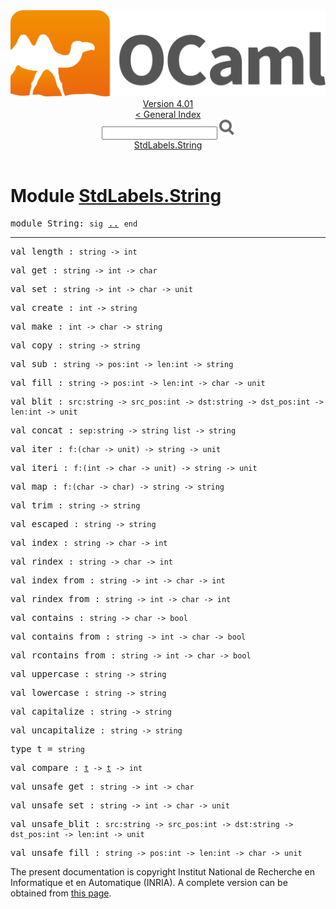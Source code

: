 <!-- ((! set title API !)) ((! set documentation !)) ((! set api !)) ((! set nobreadcrumb !)) -->
<div class="api"><header><nav class="toc brand"><a class="brand" href="https://ocaml.org/"><img src="colour-logo-gray.svg" class="svg" alt="OCaml"></a></nav><nav class="toc"><div class="toc_version"><a href="/docs" id="version-select">Version 4.01</a></div><a href="index.html">&lt; General Index</a><div class="api_search"><input type="text" name="apisearch" id="api_search" oninput="mySearch(false);" onkeypress="this.oninput();" onclick="this.oninput();" onpaste="this.oninput();">
<img src="search_icon.svg" alt="Search" class="svg" onclick="mySearch(false)"></div>
<div id="search_results"></div><div class="toc_title"><a href="#top">StdLabels.String</a></div><ul></ul></nav></header>

<h1>Module <a href="type_StdLabels.String.html">StdLabels.String</a></h1>

<pre><span class="keyword">module</span> String: <code class="code"><span class="keyword">sig</span></code> <a href="StdLabels.String.html">..</a> <code class="code"><span class="keyword">end</span></code></pre><hr width="100%">

<pre><span id="VALlength"><span class="keyword">val</span> length</span> : <code class="type">string -&gt; int</code></pre>
<pre><span id="VALget"><span class="keyword">val</span> get</span> : <code class="type">string -&gt; int -&gt; char</code></pre>
<pre><span id="VALset"><span class="keyword">val</span> set</span> : <code class="type">string -&gt; int -&gt; char -&gt; unit</code></pre>
<pre><span id="VALcreate"><span class="keyword">val</span> create</span> : <code class="type">int -&gt; string</code></pre>
<pre><span id="VALmake"><span class="keyword">val</span> make</span> : <code class="type">int -&gt; char -&gt; string</code></pre>
<pre><span id="VALcopy"><span class="keyword">val</span> copy</span> : <code class="type">string -&gt; string</code></pre>
<pre><span id="VALsub"><span class="keyword">val</span> sub</span> : <code class="type">string -&gt; pos:int -&gt; len:int -&gt; string</code></pre>
<pre><span id="VALfill"><span class="keyword">val</span> fill</span> : <code class="type">string -&gt; pos:int -&gt; len:int -&gt; char -&gt; unit</code></pre>
<pre><span id="VALblit"><span class="keyword">val</span> blit</span> : <code class="type">src:string -&gt; src_pos:int -&gt; dst:string -&gt; dst_pos:int -&gt; len:int -&gt; unit</code></pre>
<pre><span id="VALconcat"><span class="keyword">val</span> concat</span> : <code class="type">sep:string -&gt; string list -&gt; string</code></pre>
<pre><span id="VALiter"><span class="keyword">val</span> iter</span> : <code class="type">f:(char -&gt; unit) -&gt; string -&gt; unit</code></pre>
<pre><span id="VALiteri"><span class="keyword">val</span> iteri</span> : <code class="type">f:(int -&gt; char -&gt; unit) -&gt; string -&gt; unit</code></pre>
<pre><span id="VALmap"><span class="keyword">val</span> map</span> : <code class="type">f:(char -&gt; char) -&gt; string -&gt; string</code></pre>
<pre><span id="VALtrim"><span class="keyword">val</span> trim</span> : <code class="type">string -&gt; string</code></pre>
<pre><span id="VALescaped"><span class="keyword">val</span> escaped</span> : <code class="type">string -&gt; string</code></pre>
<pre><span id="VALindex"><span class="keyword">val</span> index</span> : <code class="type">string -&gt; char -&gt; int</code></pre>
<pre><span id="VALrindex"><span class="keyword">val</span> rindex</span> : <code class="type">string -&gt; char -&gt; int</code></pre>
<pre><span id="VALindex_from"><span class="keyword">val</span> index_from</span> : <code class="type">string -&gt; int -&gt; char -&gt; int</code></pre>
<pre><span id="VALrindex_from"><span class="keyword">val</span> rindex_from</span> : <code class="type">string -&gt; int -&gt; char -&gt; int</code></pre>
<pre><span id="VALcontains"><span class="keyword">val</span> contains</span> : <code class="type">string -&gt; char -&gt; bool</code></pre>
<pre><span id="VALcontains_from"><span class="keyword">val</span> contains_from</span> : <code class="type">string -&gt; int -&gt; char -&gt; bool</code></pre>
<pre><span id="VALrcontains_from"><span class="keyword">val</span> rcontains_from</span> : <code class="type">string -&gt; int -&gt; char -&gt; bool</code></pre>
<pre><span id="VALuppercase"><span class="keyword">val</span> uppercase</span> : <code class="type">string -&gt; string</code></pre>
<pre><span id="VALlowercase"><span class="keyword">val</span> lowercase</span> : <code class="type">string -&gt; string</code></pre>
<pre><span id="VALcapitalize"><span class="keyword">val</span> capitalize</span> : <code class="type">string -&gt; string</code></pre>
<pre><span id="VALuncapitalize"><span class="keyword">val</span> uncapitalize</span> : <code class="type">string -&gt; string</code></pre>
<pre><span id="TYPEt"><span class="keyword">type</span> <code class="type"></code>t</span> = <code class="type">string</code> </pre>


<pre><span id="VALcompare"><span class="keyword">val</span> compare</span> : <code class="type"><a href="StdLabels.String.html#TYPEt">t</a> -&gt; <a href="StdLabels.String.html#TYPEt">t</a> -&gt; int</code></pre>
<pre><span id="VALunsafe_get"><span class="keyword">val</span> unsafe_get</span> : <code class="type">string -&gt; int -&gt; char</code></pre>
<pre><span id="VALunsafe_set"><span class="keyword">val</span> unsafe_set</span> : <code class="type">string -&gt; int -&gt; char -&gt; unit</code></pre>
<pre><span id="VALunsafe_blit"><span class="keyword">val</span> unsafe_blit</span> : <code class="type">src:string -&gt; src_pos:int -&gt; dst:string -&gt; dst_pos:int -&gt; len:int -&gt; unit</code></pre>
<pre><span id="VALunsafe_fill"><span class="keyword">val</span> unsafe_fill</span> : <code class="type">string -&gt; pos:int -&gt; len:int -&gt; char -&gt; unit</code></pre><div class="copyright">The present documentation is copyright Institut National de Recherche en Informatique et en Automatique (INRIA). A complete version can be obtained from <a href="http://caml.inria.fr/pub/docs/manual-ocaml/">this page</a>.</div></div>